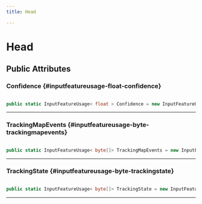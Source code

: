 ```yaml
---
title: Head

---
```


# Head










## Public Attributes

### Confidence {#inputfeatureusage-float-confidence}

```csharp

public static InputFeatureUsage< float > Confidence = new InputFeatureUsage<float>("MLHeadConfidence");

```






-----------

### TrackingMapEvents {#inputfeatureusage-byte-trackingmapevents}

```csharp

public static InputFeatureUsage< byte[]> TrackingMapEvents = new InputFeatureUsage<byte[]>("MLHeadTrackingMapEvents");

```






-----------

### TrackingState {#inputfeatureusage-byte-trackingstate}

```csharp

public static InputFeatureUsage< byte[]> TrackingState = new InputFeatureUsage<byte[]>("MLHeadTrackingState");

```






-----------

